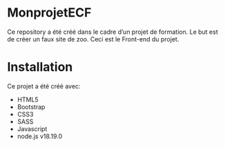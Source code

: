 # MonprojetECF
Ce repository a été créé dans le cadre d’un projet de formation. Le but est de créer un faux site de zoo. Ceci est le Front-end du projet.

# Installation
Ce projet a été créé avec:
- HTML5
- Bootstrap
- CSS3
- SASS
- Javascript
- node.js v18.19.0
